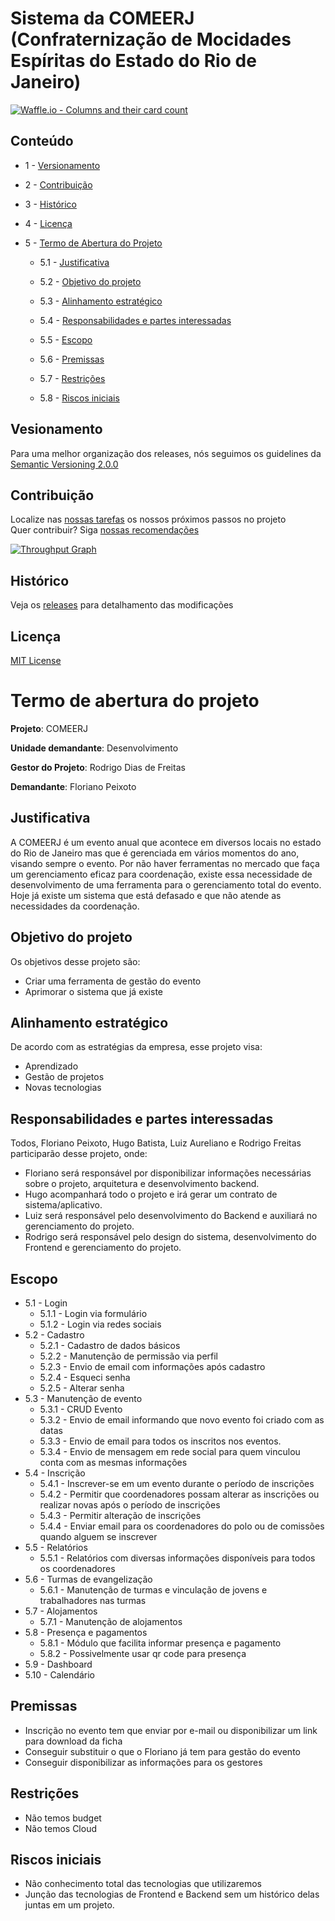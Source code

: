 # Sistema da COMEERJ (Confraternização de Mocidades Espíritas do Estado do Rio de Janeiro)

[![Waffle.io - Columns and their card count](https://badge.waffle.io/services4youbr/comeerj.svg?columns=all)](https://waffle.io/services4youbr/comeerj)

## Conteúdo
- 1 - [Versionamento](#versionamento)

- 2 - [Contribuição](#contribuição)

- 3 - [Histórico](#histórico)

- 4 - [Licença](#licença)

- 5 - [Termo de Abertura do Projeto](#termo-de-abertura-do-projeto)

  - 5.1 - [Justificativa](#justificativa)
  
  - 5.2 - [Objetivo do projeto](#objetivo-do-projeto)
  
  - 5.3 - [Alinhamento estratégico](#alinhamento-estratégico)
  
  - 5.4 - [Responsabilidades e partes interessadas](#responsabilidades-e-partes-interessadas)
  
  - 5.5 - [Escopo](#escopo)
  
  - 5.6 - [Premissas](#premissas)
  
  - 5.7 - [Restrições](#restrições)
  
  - 5.8 - [Riscos iniciais](#riscos-iniciais)


## Vesionamento

Para uma melhor organização dos releases, nós seguimos os guidelines da [Semantic Versioning 2.0.0](http://semver.org/)

## Contribuição

Localize nas [nossas tarefas](https://github.com/services4youbr/comeerj/issues) os nossos próximos passos no projeto
<br>
Quer contribuir? Siga [nossas recomendações](https://github.com/services4youbr/comeerj/blob/master/CONTRIBUTING.md)

[![Throughput Graph](https://graphs.waffle.io/services4youbr/comeerj/throughput.svg)](https://waffle.io/services4youbr/comeerj/metrics/throughput)

## Histórico

Veja os [releases](https://github.com/services4youbr/comeerj/releases) para detalhamento das modificações

## Licença

[MIT License](https://github.com/services4youbr/comeerj/blob/master/LICENSE)

# Termo de abertura do projeto

**Projeto**: COMEERJ

**Unidade demandante**: Desenvolvimento

**Gestor do Projeto**: Rodrigo Dias de Freitas

**Demandante**: Floriano Peixoto

## Justificativa
A COMEERJ é um evento anual que acontece em diversos locais no estado do Rio de Janeiro mas que é gerenciada em vários momentos do ano, visando sempre o evento. Por não haver ferramentas no mercado que faça um gerenciamento eficaz para coordenação, existe essa necessidade de desenvolvimento de uma ferramenta para o gerenciamento total do evento. Hoje já existe um sistema que está defasado e que não atende as necessidades da coordenação.

## Objetivo do projeto
Os objetivos desse projeto são:

  - Criar uma ferramenta de gestão do evento
  - Aprimorar o sistema que já existe

## Alinhamento estratégico
De acordo com as estratégias da empresa, esse projeto visa:

  - Aprendizado
  - Gestão de projetos
  - Novas tecnologias

## Responsabilidades e partes interessadas
Todos, Floriano Peixoto, Hugo Batista, Luiz Aureliano e Rodrigo Freitas participarão desse projeto, onde:

- Floriano será responsável por disponibilizar informações necessárias sobre o projeto, arquitetura e desenvolvimento backend.
- Hugo acompanhará todo o projeto e irá gerar um contrato de sistema/aplicativo.
- Luiz será responsável pelo desenvolvimento do Backend e auxiliará no gerenciamento do projeto.
- Rodrigo será responsável pelo design do sistema, desenvolvimento do Frontend e gerenciamento do projeto.

## Escopo
- 5.1 - Login
    - 5.1.1 - Login via formulário
    - 5.1.2 - Login via redes sociais
- 5.2 - Cadastro
    - 5.2.1 - Cadastro de dados básicos
    - 5.2.2 - Manutenção de permissão via perfil
    - 5.2.3 - Envio de email com informações após cadastro
    - 5.2.4 - Esqueci senha
    - 5.2.5 - Alterar senha
- 5.3 - Manutenção de evento
    - 5.3.1 - CRUD Evento
    - 5.3.2 - Envio de email informando que novo evento foi criado com as datas
    - 5.3.3 - Envio de email para todos os inscritos nos eventos.
    - 5.3.4 - Envio de mensagem em rede social para quem vinculou conta com as mesmas informações
- 5.4 - Inscrição
    - 5.4.1 - Inscrever-se em um evento durante o período de inscrições
    - 5.4.2 - Permitir que coordenadores possam alterar as inscrições ou realizar novas após o período de inscrições
    - 5.4.3 - Permitir alteração de inscrições
    - 5.4.4 - Enviar email para os coordenadores do polo ou de comissões  quando alguem se inscrever
- 5.5 - Relatórios
    - 5.5.1 - Relatórios com diversas informações disponíveis para todos os coordenadores
- 5.6 - Turmas de evangelização
    - 5.6.1 - Manutenção de turmas e vinculação de jovens e trabalhadores nas turmas
- 5.7 - Alojamentos
    - 5.7.1 - Manutenção de alojamentos
- 5.8 - Presença e pagamentos
    - 5.8.1 - Módulo que facilita informar presença e pagamento
    - 5.8.2 - Possivelmente usar qr code para presença
- 5.9 - Dashboard
- 5.10 - Calendário

## Premissas
- Inscrição no evento tem que enviar por e-mail ou disponibilizar um link para download da ficha
- Conseguir substituir o que o Floriano já tem para gestão do evento
- Conseguir disponibilizar as informações para os gestores

## Restrições
- Não temos budget
- Não temos Cloud

## Riscos iniciais
- Não conhecimento total das tecnologias que utilizaremos
- Junção das tecnologias de Frontend e Backend sem um histórico delas juntas em um projeto.
